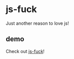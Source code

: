 # js-fuck

Just another reason to love js!

## demo

Check out <a href="https://mum-never-proud.github.io/js-fuck/">js-fuck</a>!
